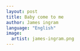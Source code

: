 ```yaml
---
layout: post
title: Baby come to me
author: James ingram
language: "English"
image:
  artist: james-ingram.png
---
```

